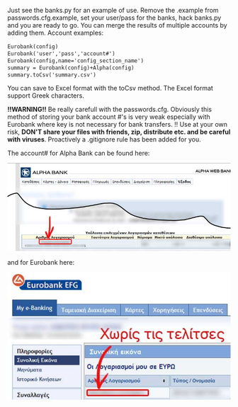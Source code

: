Just see the banks.py for an example of use. Remove the .example from passwords.cfg.example, set your user/pass for the banks, hack banks.py and you are ready to go. You can merge the results of multiple accounts by adding them. Account examples:

    Eurobank(config)
    Eurobank('user','pass','account#')
    Eurobank(config,name='config_section_name')
    summary = Eurobank(config)+Alpha(config)
    summary.toCsv('summary.csv')

You can save to Excel format with the toCsv method. The Excel format support Greek characters.

**!!WARNING!!** Be really carefull with the passwords.cfg. Obviously this method of storing your bank account #'s is very weak especially with Eurobank where key is not necessary for bank transfers. !! Use at your own risk, **DON'T share your files with friends, zip, distribute etc. and be careful with viruses**. Proactively a .gitignore rule has been added for you.

The account# for Alpha Bank can be found here:

![Account number for Alpha Bank](/doc/images/alpha.jpg "Account number for Alpha Bank")

and for Eurobank here:

![Account number for Eurobank](/doc/images/eurob.jpg "Account number for Eurobank")
